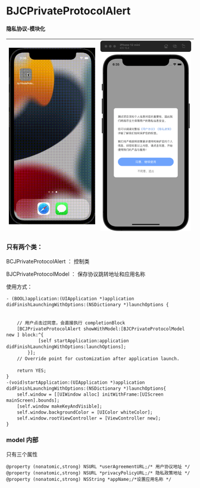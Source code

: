 # BJCPrivateProtocolAlert
#### 隐私协议-模块化
| ![image](https://github.com/Alerson-Z/BJCPrivateProtocolAlert/raw/main/BCJPrivateProtocolAlert/Assets/image.gif) | ![image](https://github.com/Alerson-Z/BJCPrivateProtocolAlert/raw/main/BCJPrivateProtocolAlert/Assets/image) |
|---|--:|
### 只有两个类： 
BCJPrivateProtocolAlert ： 控制类 

BJCPrivateProtocolModel  ：  保存协议跳转地址和应用名称

使用方式：
```
- (BOOL)application:(UIApplication *)application didFinishLaunchingWithOptions:(NSDictionary *)launchOptions {
    
    
    // 用户点击过同意，会直接执行 completionBlock
    [BCJPrivateProtocolAlert showWithModel:[BJCPrivateProtocolModel new ] block:^{
            [self startApplication:application didFinishLaunchingWithOptions:launchOptions];
        }];
    // Override point for customization after application launch.
   
    return YES;
}
-(void)startApplication:(UIApplication *)application didFinishLaunchingWithOptions:(NSDictionary *)launchOptions{
    self.window = [[UIWindow alloc] initWithFrame:[UIScreen mainScreen].bounds];
    [self.window makeKeyAndVisible];
    self.window.backgroundColor = [UIColor whiteColor];
    self.window.rootViewController = [ViewController new];
}
```
###  model 内部
只有三个属性
```
@property (nonatomic,strong) NSURL *userAgreementURL;/* 用户协议地址 */
@property (nonatomic,strong) NSURL *privacyPolicyURL;/* 隐私政策地址 */
@property (nonatomic,strong) NSString *appName;/*设置应用名称 */ 
```
